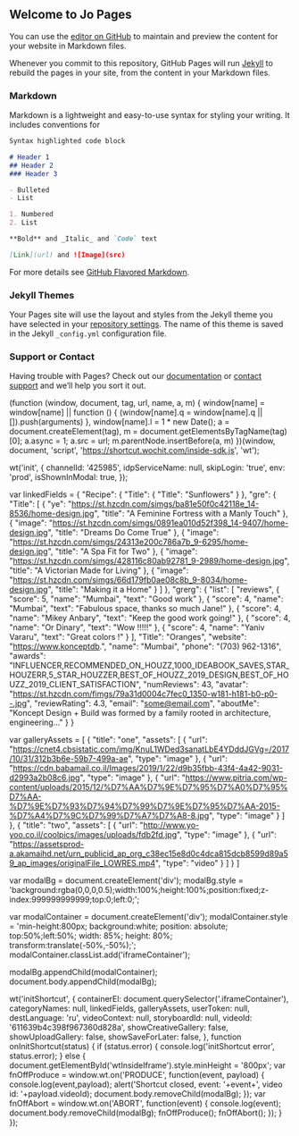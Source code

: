 ## Welcome to Jo  Pages

You can use the [editor on GitHub](https://github.com/JoSchmaltz/scButton/edit/gh-pages/index.md) to maintain and preview the content for your website in Markdown files.

Whenever you commit to this repository, GitHub Pages will run [Jekyll](https://jekyllrb.com/) to rebuild the pages in your site, from the content in your Markdown files.

### Markdown

Markdown is a lightweight and easy-to-use syntax for styling your writing. It includes conventions for

```markdown
Syntax highlighted code block

# Header 1
## Header 2
### Header 3

- Bulleted
- List

1. Numbered
2. List

**Bold** and _Italic_ and `Code` text

[Link](url) and ![Image](src)
```

For more details see [GitHub Flavored Markdown](https://guides.github.com/features/mastering-markdown/).

### Jekyll Themes

Your Pages site will use the layout and styles from the Jekyll theme you have selected in your [repository settings](https://github.com/JoSchmaltz/scButton/settings/pages). The name of this theme is saved in the Jekyll `_config.yml` configuration file.

### Support or Contact

Having trouble with Pages? Check out our [documentation](https://docs.github.com/categories/github-pages-basics/) or [contact support](https://support.github.com/contact) and we’ll help you sort it out.


<sctipt>
 

(function (window, document, tag, url, name, a, m) {
    window[name] = window[name] || function () {
     (window[name].q = window[name].q || []).push(arguments)
    }, window[name].l = 1 * new Date();
    a = document.createElement(tag),
    m = document.getElementsByTagName(tag)[0];
    a.async = 1;
    a.src = url;
    m.parentNode.insertBefore(a, m)
 })(window, document, 'script', 'https://shortcut.wochit.com/inside-sdk.js', 'wt');


wt('init', {
  channelId: '425985',
  idpServiceName: null,
  skipLogin: 'true',
  env: 'prod',
  isShownInModal: true,
});

var linkedFields = {
	"Recipe": {
		"Title": {
			"Title": "Sunflowers"
		}
	},
	"gre": {
		"Title": [
			{
				"ye": "https://st.hzcdn.com/simgs/ba81e50f0c42118e_14-8536/home-design.jpg",
				"title": "A Feminine Fortress with a Manly Touch"
			},
			{
				"image": "https://st.hzcdn.com/simgs/0891ea010d52f398_14-9407/home-design.jpg",
				"title": "Dreams Do Come True"
			},
			{
				"image": "https://st.hzcdn.com/simgs/24313e200c786a7b_9-6295/home-design.jpg",
				"title": "A Spa Fit for Two"
			},
			{
				"image": "https://st.hzcdn.com/simgs/428116c80ab92781_9-2989/home-design.jpg",
				"title": "A Victorian Made for Living"
			},
			{
				"image": "https://st.hzcdn.com/simgs/66d179fb0ae08c8b_9-8034/home-design.jpg",
				"title": "Making it a Home"
			}
		]
	},
	"grerg": {
		"list": [
			"reviews",
			{
				"score": 5,
				"name": "Mumbai",
				"text": "Good work"
			},
			{
				"score": 4,
				"name": "Mumbai",
				"text": "Fabulous space, thanks so much Jane!"
			},
			{
				"score": 4,
				"name": "Mikey Anbary",
				"text": "Keep the good work going!"
			},
			{
				"score": 4,
				"name": "Or Dinary",
				"text": "Wow !!!!!"
			},
			{
				"score": 4,
				"name": "Yaniv  Vararu",
				"text": "Great colors !"
			}
		],
		"Title": "Oranges",
		"website": "https://www.konceptdb.",
		"name": "Mumbai",
		"phone": "(703) 962-1316",
		"awards": "INFLUENCER,RECOMMENDED_ON_HOUZZ,1000_IDEABOOK_SAVES,STAR_HOUZERR,5_STAR_HOUZZER,BEST_OF_HOUZZ_2019_DESIGN,BEST_OF_HOUZZ_2019_CLIENT_SATISFACTION",
		"numReviews": 43,
		"avatar": "https://st.hzcdn.com/fimgs/79a31d0004c7fec0_1350-w181-h181-b0-p0--.jpg",
		"reviewRating": 4.3,
		"email": "some@email.com",
		"aboutMe": "Koncept Design + Build was formed by a family rooted in architecture, engineering..."
	}
}

var galleryAssets = [
	{
		"title": "one",
		"assets": [
			{
				"url": "https://cnet4.cbsistatic.com/img/KnuL1WDed3sanatLbE4YDddJGVg=/2017/10/31/312b3b6e-59b7-499a-ae",
				"type": "image"
			},
			{
				"url": "https://cdn.babamail.co.il/Images/2019/1/22/d9b35fbb-43f4-4a42-9031-d2993a2b08c6.jpg",
				"type": "image"
			},
			{
				"url": "https://www.pitria.com/wp-content/uploads/2015/12/%D7%AA%D7%9E%D7%95%D7%A0%D7%95%D7%AA-%D7%9E%D7%93%D7%94%D7%99%D7%9E%D7%95%D7%AA-2015-%D7%A4%D7%9C%D7%99%D7%A7%D7%A8-8.jpg",
				"type": "image"
			}
		]
	},
	{
		"title": "two",
		"assets": [
			{
				"url": "http://www.yo-yoo.co.il/coolpics/images/uploads/fdb2fd.jpg",
				"type": "image"
			},
			{
				"url": "https://assetsprod-a.akamaihd.net/urn_publicid_ap_org_c38ec15e8d0c4dca815dcb8599d89a59_ap_images/originalFile_LOWRES.mp4",
				"type": "video"
			}
		]
	}
]


var modalBg = document.createElement('div');
modalBg.style = 'background:rgba(0,0,0,0.5);width:100%;height:100%;position:fixed;z-index:999999999999;top:0;left:0;';

var modalContainer = document.createElement('div');
modalContainer.style = 'min-height:800px; background:white; position: absolute; top:50%;left:50%; width: 85%; height: 80%; transform:translate(-50%,-50%);';
modalContainer.classList.add('iframeContainer');

modalBg.appendChild(modalContainer);
document.body.appendChild(modalBg);


wt('initShortcut', {
  containerEl: document.querySelector('.iframeContainer'),
  categoryNames: null,
  linkedFields,
  galleryAssets,
  userToken: null,
  destLanguage: 'ru',
  videoContext: null,
  storyboardId: null,
  videoId: '611639b4c398f967360d828a',
  showCreativeGallery: false,
  showUploadGallery: false,
  showSaveForLater: false,
}, function onInitShortcut(status) {
    if (status.error) {
      console.log('initShortcut error', status.error);
    } else {
      document.getElementById('wtInsideIframe').style.minHeight = '800px';
      var fnOffProduce = window.wt.on('PRODUCE', function(event, payload) {
        console.log(event,payload);
        alert('Shortcut closed, event: '+event+', video id: '+payload.videoId);
        document.body.removeChild(modalBg);
      });
      var fnOffAbort = window.wt.on('ABORT', function(event) {
        console.log(event);
        document.body.removeChild(modalBg);
        fnOffProduce();
        fnOffAbort();
      });
    }
 });
      
  
 </script>
